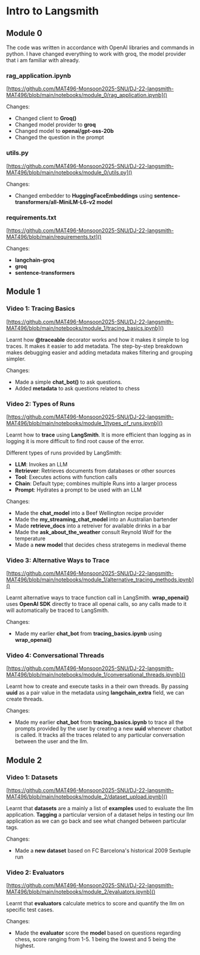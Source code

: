 # Intro to Langsmith

## Module 0

The code was written in accordance with OpenAI libraries and commands in python. I have changed everything to work with groq, the model provider that i am familiar with already.

### rag_application.ipynb

[https://github.com/MAT496-Monsoon2025-SNU/DJ-22-langsmith-MAT496/blob/main/notebooks/module_0/rag_application.ipynb]()

Changes:

* Changed client to **Groq()**
* Changed model provider to **groq**
* Changed model to **openai/gpt-oss-20b**
* Changed the question in the prompt

### utils.py

[https://github.com/MAT496-Monsoon2025-SNU/DJ-22-langsmith-MAT496/blob/main/notebooks/module_0/utils.py]()

Changes:

* Changed embedder to **HuggingFaceEmbeddings** using **sentence-transformers/all-MiniLM-L6-v2 model**

### requirements.txt

[https://github.com/MAT496-Monsoon2025-SNU/DJ-22-langsmith-MAT496/blob/main/requirements.txt]()

Changes:

* **langchain-groq**
* **groq**
* **sentence-transformers**

## Module 1

### Video 1: Tracing Basics

[https://github.com/MAT496-Monsoon2025-SNU/DJ-22-langsmith-MAT496/blob/main/notebooks/module_1/tracing_basics.ipynb]()

Learnt how **@traceable** decorator works and how it makes it simple to log traces. It makes it easier to add metadata. The step-by-step breakdown makes debugging easier and adding metadata makes filtering and grouping simpler.

Changes:

* Made a simple **chat_bot()** to ask questions.
* Added **metadata** to ask questions related to chess

### Video 2: Types of Runs

[https://github.com/MAT496-Monsoon2025-SNU/DJ-22-langsmith-MAT496/blob/main/notebooks/module_1/types_of_runs.ipynb]()

Learnt how to **trace** using **LangSmith**. It is more efficient than logging as in logging it is more difficult to find root cause of the error.

Different types of runs provided by LangSmith:

* **LLM**: Invokes an LLM
* **Retriever**: Retrieves documents from databases or other sources
* **Tool**: Executes actions with function calls
* **Chain**: Default type; combines multiple Runs into a larger process
* **Prompt**: Hydrates a prompt to be used with an LLM

Changes:

* Made the **chat_model** into a Beef Wellington recipe provider
* Made the **my_streaming_chat_model** into an Australian bartender
* Made **retrieve_docs** into a retreiver for available drinks in a bar
* Made the **ask_about_the_weather** consult Reynold Wolf for the temperature
* Made a **new model** that decides chess strategems in medieval theme

### Video 3: Alternative Ways to Trace

[https://github.com/MAT496-Monsoon2025-SNU/DJ-22-langsmith-MAT496/blob/main/notebooks/module_1/alternative_tracing_methods.ipynb]()

Learnt alternative ways to trace function call in LangSmith. **wrap_openai()** uses **OpenAI SDK** directly to trace all openai calls, so any calls made to it will automatically be traced to LangSmith.

Changes:

* Made my earlier **chat_bot** from **tracing_basics.ipynb** using **wrap_openai()**

### Video 4: Conversational Threads

[https://github.com/MAT496-Monsoon2025-SNU/DJ-22-langsmith-MAT496/blob/main/notebooks/module_1/conversational_threads.ipynb]()

Learnt how to create and execute tasks in a their own threads. By passing **uuid** as a pair value in the metadata using **langchain_extra** field, we can create threads.

Changes:

* Made my earlier **chat_bot** from **tracing_basics.ipynb** to trace all the prompts provided by the user by creating a new **uuid** whenever chatbot is called. It tracks all the traces related to any particular conversation between the user and the llm.

## Module 2

### Video 1: Datasets

[https://github.com/MAT496-Monsoon2025-SNU/DJ-22-langsmith-MAT496/blob/main/notebooks/module_2/dataset_upload.ipynb]()

Learnt that **datasets** are a mainly a list of **examples** used to evaluate the llm application. **Tagging** a particular version of a dataset helps in testing our llm application as we can go back and see what changed between particular tags.

Changes:

* Made a **new dataset** based on FC Barcelona's historical 2009 Sextuple run

### Video 2: Evaluators

[https://github.com/MAT496-Monsoon2025-SNU/DJ-22-langsmith-MAT496/blob/main/notebooks/module_2/evaluators.ipynb]()

Learnt that **evaluators** calculate metrics to score and quantify the llm on specific test cases. 

Changes:

* Made the **evaluator** score the **model** based on questions regarding chess, score ranging from 1-5. 1 being the lowest and 5 being the highest.

